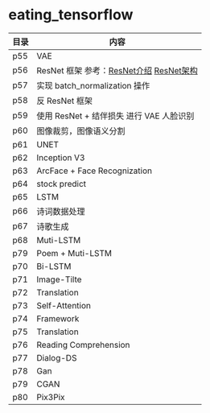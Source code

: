 # eating_tensorflow
| 目录 | 内容 |
|-----|--------|
| p55 | VAE |
| p56 | ResNet 框架  参考：[ResNet介绍](https://blog.csdn.net/u013181595/article/details/80990930)  [ResNet架构](https://blog.csdn.net/qq_21046135/article/details/81674605)|
| p57 | 实现 batch_normalization 操作 |
| p58 | 反 ResNet 框架 |
| p59 | 使用 ResNet + 结伴损失 进行 VAE 人脸识别 |
| p60 | 图像裁剪，图像语义分割 |
| p61 | UNET |
| p62 | Inception V3 |
| p63 | ArcFace + Face Recognization |
| p64 | stock predict |
| p65 | LSTM |
| p66 | 诗词数据处理 |
| p67 | 诗歌生成 |
| p68 | Muti-LSTM |
| p79 | Poem + Muti-LSTM |
| p70 | Bi-LSTM |
| p71 | Image-Tilte |
| p72 | Translation |
| p73 | Self-Attention |
| p74 | Framework |
| p75 | Translation |
| p76 | Reading Comprehension |
| p77 | Dialog-DS |
| p78 | Gan |
| p79 | CGAN |
| p80 | Pix3Pix |
